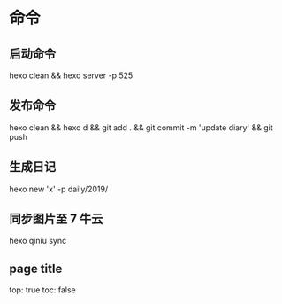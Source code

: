 # 命令

## 启动命令

hexo clean && hexo server -p 525

## 发布命令

hexo clean && hexo d && git add . && git commit -m 'update diary' && git push

## 生成日记

hexo new 'x' -p daily/2019/

## 同步图片至 7 牛云

hexo qiniu sync

## page title

top: true
toc: false
